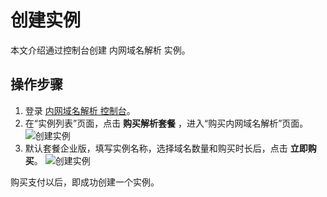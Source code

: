 # 创建实例

本文介绍通过控制台创建 内网域名解析 实例。

## 操作步骤
1. 登录 [内网域名解析 控制台](https://privatezone-console.jdcloud.com/instance)。
2. 在“实例列表”页面，点击 **购买解析套餐** ，进入“购买内网域名解析”页面。
![创建实例](https://github.com/jdcloudcom/cn/blob/edit/image/privatezone/instance01.png)
3. 默认套餐企业版，填写实例名称，选择域名数量和购买时长后，点击 **立即购买**。
![创建实例](https://github.com/jdcloudcom/cn/blob/edit/image/privatezone/instance02.png)

购买支付以后，即成功创建一个实例。
